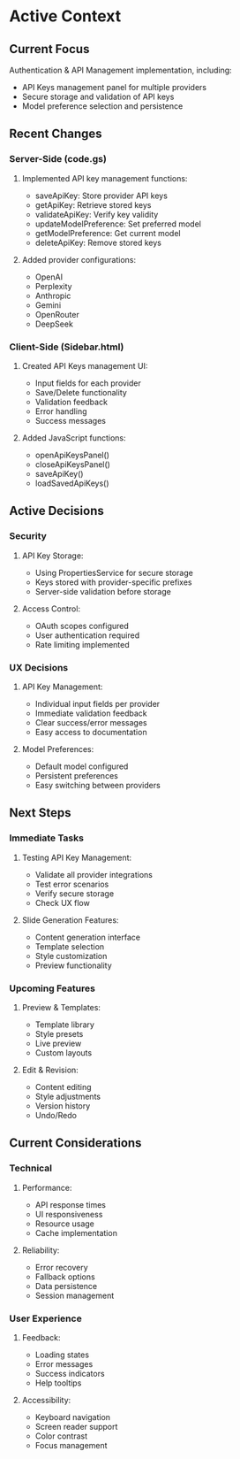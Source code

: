 # Active Context

## Current Focus
Authentication & API Management implementation, including:
- API Keys management panel for multiple providers
- Secure storage and validation of API keys
- Model preference selection and persistence

## Recent Changes

### Server-Side (code.gs)
1. Implemented API key management functions:
   - saveApiKey: Store provider API keys
   - getApiKey: Retrieve stored keys
   - validateApiKey: Verify key validity
   - updateModelPreference: Set preferred model
   - getModelPreference: Get current model
   - deleteApiKey: Remove stored keys

2. Added provider configurations:
   - OpenAI
   - Perplexity
   - Anthropic
   - Gemini
   - OpenRouter
   - DeepSeek

### Client-Side (Sidebar.html)
1. Created API Keys management UI:
   - Input fields for each provider
   - Save/Delete functionality
   - Validation feedback
   - Error handling
   - Success messages

2. Added JavaScript functions:
   - openApiKeysPanel()
   - closeApiKeysPanel()
   - saveApiKey()
   - loadSavedApiKeys()

## Active Decisions

### Security
1. API Key Storage:
   - Using PropertiesService for secure storage
   - Keys stored with provider-specific prefixes
   - Server-side validation before storage

2. Access Control:
   - OAuth scopes configured
   - User authentication required
   - Rate limiting implemented

### UX Decisions
1. API Key Management:
   - Individual input fields per provider
   - Immediate validation feedback
   - Clear success/error messages
   - Easy access to documentation

2. Model Preferences:
   - Default model configured
   - Persistent preferences
   - Easy switching between providers

## Next Steps

### Immediate Tasks
1. Testing API Key Management:
   - Validate all provider integrations
   - Test error scenarios
   - Verify secure storage
   - Check UX flow

2. Slide Generation Features:
   - Content generation interface
   - Template selection
   - Style customization
   - Preview functionality

### Upcoming Features
1. Preview & Templates:
   - Template library
   - Style presets
   - Live preview
   - Custom layouts

2. Edit & Revision:
   - Content editing
   - Style adjustments
   - Version history
   - Undo/Redo

## Current Considerations

### Technical
1. Performance:
   - API response times
   - UI responsiveness
   - Resource usage
   - Cache implementation

2. Reliability:
   - Error recovery
   - Fallback options
   - Data persistence
   - Session management

### User Experience
1. Feedback:
   - Loading states
   - Error messages
   - Success indicators
   - Help tooltips

2. Accessibility:
   - Keyboard navigation
   - Screen reader support
   - Color contrast
   - Focus management 